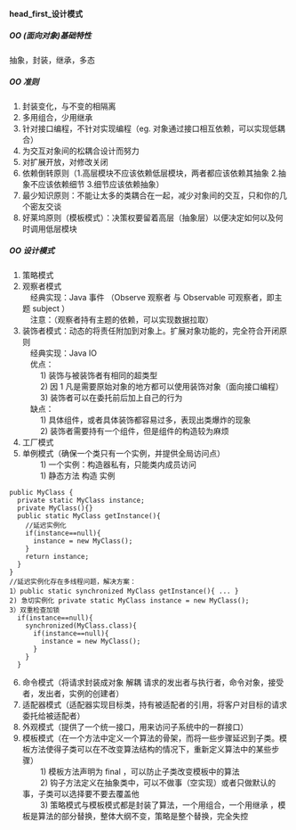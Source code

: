 #### head_first_设计模式  

##### OO (面向对象)基础特性  
抽象，封装，继承，多态  

##### OO 准则  
1. 封装变化，与不变的相隔离  
2. 多用组合，少用继承  
3. 针对接口编程，不针对实现编程（eg. 对象通过接口相互依赖，可以实现低耦合） 
4. 为交互对象间的松耦合设计而努力  
5. 对扩展开放，对修改关闭  
6. 依赖倒转原则（1.高层模块不应该依赖低层模块，两者都应该依赖其抽象 2.抽象不应该依赖细节 3.细节应该依赖抽象）  
7. 最少知识原则：不能让太多的类耦合在一起，减少对象间的交互，只和你的几个密友交谈  
8. 好莱坞原则（模板模式）：决策权要留着高层（抽象层）以便决定如何以及何时调用低层模块  

##### OO 设计模式  
1. 策略模式  
2. 观察者模式  
 &emsp;经典实现：Java 事件 （Observe 观察者 与 Observable 可观察者，即主题 subject ）  
 &emsp;注意：（观察者持有主题的依赖，可以实现数据拉取）
3. 装饰者模式：动态的将责任附加到对象上。扩展对象功能的，完全符合开闭原则  
 &emsp;经典实现：Java IO  
 &emsp;优点：  
 &emsp;&emsp; 1) 装饰与被装饰者有相同的超类型   
 &emsp;&emsp; 2) 因 1 凡是需要原始对象的地方都可以使用装饰对象（面向接口编程）  
 &emsp;&emsp; 3) 装饰者可以在委托前后加上自己的行为  
 &emsp;缺点：  
 &emsp;&emsp; 1) 具体组件，或者具体装饰都容易过多，表现出类爆炸的现象  
 &emsp;&emsp; 2) 装饰者需要持有一个组件，但是组件的构造较为麻烦  
4. 工厂模式  
5. 单例模式（确保一个类只有一个实例，并提供全局访问点）  
 &emsp;&emsp; 1) 一个实例：构造器私有，只能类内成员访问  
 &emsp;&emsp; 1) 静态方法 构造 实例     
 ```
 public MyClass {
   private static MyClass instance;
   private MyClass(){}
   public static MyClass getInstance(){
     //延迟实例化
     if(instance==null){
       instance = new MyClass();
     }
     return instance;
   }
 }
 //延迟实例化存在多线程问题，解决方案：
 1）public static synchronized MyClass getInstance(){ ... }
 2) 急切实例化 private static MyClass instance = new MyClass();
 3）双重检查加锁 
   if(instance==null){
     synchronized(MyClass.class){
       if(instance==null){
         instance = new MyClass();
       }
     }
   }
 ```  
6. 命令模式（将请求封装成对象 解耦 请求的发出者与执行者，命令对象，接受者，发出者，实例的创建者）  
7. 适配器模式（适配器实现目标类，持有被适配者的引用，将客户对目标的请求委托给被适配者）  
8. 外观模式（提供了一个统一接口，用来访问子系统中的一群接口）  
9. 模板模式（在一个方法中定义一个算法的骨架，而将一些步骤延迟到子类。模板方法使得子类可以在不改变算法结构的情况下，重新定义算法中的某些步骤）  
 &emsp;&emsp; 1) 模板方法声明为 final ，可以防止子类改变模板中的算法  
 &emsp;&emsp; 2) 钩子方法定义在抽象类中，可以不做事（空实现）或者只做默认的事，子类可以选择要不要去覆盖他  
 &emsp;&emsp; 3) 策略模式与模板模式都是封装了算法，一个用组合，一个用继承 ，模板是算法的部分替换，整体大纲不变，策略是整个替换，完全失控    

